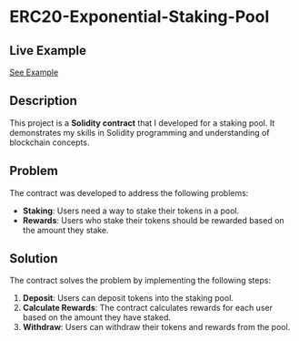 # ERC20-Exponential-Staking-Pool

## Live Example
[See Example](https://etherscan.io/address/0x147bc7be2fc6b4b7ea387999ee22b219948436cf#code)

## Description

This project is a **Solidity contract** that I developed for a staking pool. It demonstrates my skills in Solidity programming and understanding of blockchain concepts.

## Problem

The contract was developed to address the following problems:

- **Staking**: Users need a way to stake their tokens in a pool.
- **Rewards**: Users who stake their tokens should be rewarded based on the amount they stake.

## Solution

The contract solves the problem by implementing the following steps:

1. **Deposit**: Users can deposit tokens into the staking pool.
2. **Calculate Rewards**: The contract calculates rewards for each user based on the amount they have staked.
3. **Withdraw**: Users can withdraw their tokens and rewards from the pool.